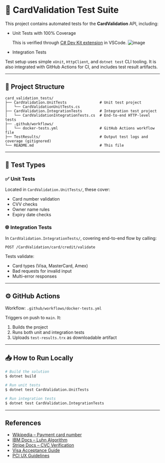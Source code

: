 # 🧪 CardValidation Test Suite

This project contains automated tests for the **CardValidation** API, including:

* Unit Tests with 100% Coverage

  This is verified through [C# Dev Kit extension](https://marketplace.visualstudio.com/items?itemName=ms-dotnettools.csdevkit) in VSCode.
  ![image](https://github.com/user-attachments/assets/0fda925f-8c74-40fa-966a-7328330e901d)

* Integration Tests
  
Test setup uses simple `xUnit`, `HttpClient`, and `dotnet test` CLI tooling.
It is also integrated with GitHub Actions for CI, and includes test result artifacts.

---

## 📁 Project Structure

```
card_validation_tests/
├── CardValidation.UnitTests               # Unit test project
│   └── CardValidationUnitTests.cs         
├── CardValidation.IntegrationTests        # Integration test project
│   └── CardValidationIntegrationTests.cs  # End-to-end HTTP-level tests
├── .github/workflows/
│   └── docker-tests.yml                   # GitHub Actions workflow file
├── TestResults/                           # Output test logs and coverage (gitignored)
└── README.md                              # This file
```

---

## 🧪 Test Types

### ✅ Unit Tests

Located in `CardValidation.UnitTests/`, these cover:

* Card number validation
* CVV checks
* Owner name rules
* Expiry date checks

### 🌐 Integration Tests

In `CardValidation.IntegrationTests/`, covering end-to-end flow by calling:

```
POST /CardValidation/card/credit/validate
```

Tests validate:

* Card types (Visa, MasterCard, Amex)
* Bad requests for invalid input
* Multi-error responses

---

## ⚙️ GitHub Actions

Workflow: `.github/workflows/docker-tests.yml`

Triggers on push to `main`. It:

1. Builds the project
2. Runs both unit and integration tests
3. Uploads `test-results.trx` as downloadable artifact

---

## 📥 How to Run Locally

```bash
# Build the solution
$ dotnet build

# Run unit tests
$ dotnet test CardValidation.UnitTests

# Run integration tests
$ dotnet test CardValidation.IntegrationTests
```

---

## References

- [Wikipedia – Payment card number](https://en.wikipedia.org/wiki/Payment_card_number)
- [IBM Docs – Luhn Algorithm](https://www.ibm.com/docs/en/zos/2.1.0?topic=applications-luhn-algorithm)
- [Stripe Docs – CVC Verification](https://stripe.com/docs/testing#cvc-number)
- [Visa Acceptance Guide](https://usa.visa.com/dam/VCOM/download/merchants/visa-acceptance-guide-for-visa-merchants.pdf)
- [PCI UX Guidelines](https://www.pcisecuritystandards.org/pdfs/PCI-UX-Design-Guidelines.pdf)
